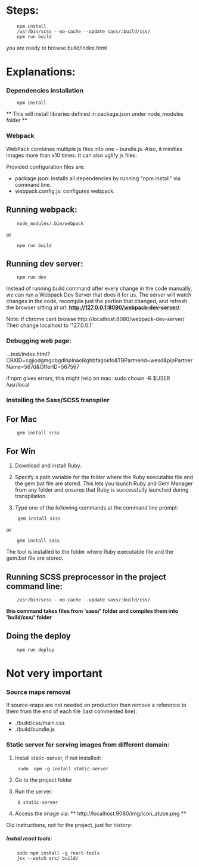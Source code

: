 # Steps:
        npm install
        /usr/bin/scss --no-cache --update sass/:build/css/
        npm run build
        
you are ready to browse build/index.html 

# Explanations:
### Dependencies installation 
        npm install
** This will install libraries defined in package.json under node_modules folder **
        
### Webpack
WebPack combines multiple js files into one - bundle.js. Also, it minifies images more than x10 times. It can also uglify js files. 

Provided configuration files are:
* package.json: installs all dependencies by running "npm install" via command line.  
* webpack.config.js: configures webpack.

Running webpack:
----------------
        node_modules/.bin/webpack
or 
        
        npm run build

Running dev server:
------------------
        npm run dev
Instead of running build command after every change in the code manually, we can run a Webpack Dev Server that does it for us.
The server will watch changes in the code, recompile just the portion that changed, and refresh the browser sitting at url:
__http://127.0.0.1:8080/webpack-dev-server/__:


Note: if chrome cant browse http://localhost:8080/webpack-dev-server/
Then change localhost to '127.0.0.1'
 
 
### Debugging web page:
...test/index.html?CRXID=cgjiodgmgcbgdlhplnaolkghbfagokfo&TBPartnerid=wesd&pipPartnerName=567d&OfferID=567567

if npm gives errors, this might help on mac:
sudo chown -R $USER /usr/local

### Installing the Sass/SCSS transpiler

For Mac
-------
        gem install scss
        
For Win
-------
1. Download and install Ruby.
2. Specify a path variable for the folder where the Ruby executable file and the gem.bat file are stored. This lets you launch Ruby and Gem Manager from any folder and ensures that Ruby is successfully launched during transpilation.
3. Type one of the following commands at the command line prompt:

        gem install scss
or

        gem install sass
The tool is installed to the folder where Ruby executable file and the gem.bat file are stored.


Running SCSS preprocessor in the project command line:
-----------------------------------------------------
        /usr/bin/scss --no-cache --update sass/:build/css/
**this command takes files from 'sass/' folder and compiles them into 'build/css/' folder**


Doing the deploy
----------------
        npm run deploy
        

# Not very important

### Source maps removal 
If source-maps are not needed on production then remove a reference to them from the end of each file (last commented line):
 - ./build/css/main.css
 - ./build/bundle.js
 

### Static server for serving images from different domain:
1. Install static-server, if not installed:

        sudo  npm -g install static-server
        
2. Go to the project folder

3. Run the server:

        $ static-server

4. Access the image via:
** http://localhost:9080/img/icon_atube.png **



Old instructions, not for the project, just for history:
##### Install react tools:

        sudo npm install -g react-tools
        jsx --watch src/ build/


